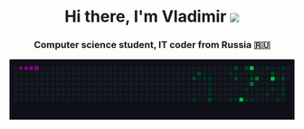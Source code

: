 <h1 align="center">Hi there, I'm  Vladimir 
<img src="https://github.com/blackcater/blackcater/raw/main/images/Hi.gif" height="32"/></h1>
<h3 align="center">Computer science student, IT coder from Russia 🇷🇺</h3>
  <img src="/public/snake.gif" alt="" srcset="">